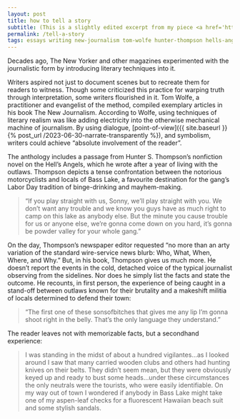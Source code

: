 ```yaml
---
layout: post
title: how to tell a story
subtitle: (This is a slightly edited excerpt from my piece <a href='https://okjuan.medium.com/the-virtual-book-part-1-782ccd4cc360'>The Virtual Book</a>.)
permalink: /tell-a-story
tags: essays writing new-journalism tom-wolfe hunter-thompson hells-angels
---
```


Decades ago, The New Yorker and other magazines experimented with the journalistic form by introducing literary techniques into it.
<!--more-->
Writers aspired not just to document scenes but to recreate them for readers to witness.
Though some criticized this practice for warping truth through interpretation, some writers flourished in it.
Tom Wolfe, a practitioner and evangelist of the method, compiled exemplary articles in his book The New Journalism.
According to Wolfe, using techniques of literary realism was like adding electricity into the otherwise mechanical machine of journalism.
By using dialogue, [point-of-view]({{ site.baseurl }}{% post_url /2023-06-30-narrate-transparently %}), and symbolism, writers could achieve “absolute involvement of the reader”.

The anthology includes a passage from Hunter S.
Thompson’s nonfiction novel on the Hell’s Angels, which he wrote after a year of living with the outlaws.
Thompson depicts a tense confrontation between the notorious motorcyclists and locals of Bass Lake, a favourite destination for the gang’s Labor Day tradition of binge-drinking and mayhem-making.

> “If you play straight with us, Sonny, we’ll play straight with you.
We don’t want any trouble and we know you guys have as much right to camp on this lake as anybody else.
But the minute you cause trouble for us or anyone else, we’re gonna come down on you hard, it’s gonna be powder valley for your whole gang.”

On the day, Thompson’s newspaper editor requested “no more than an arty variation of the standard wire-service news blurb: Who, What, When, Where, and Why.” But, in his book, Thompson gives us much more.
He doesn’t report the events in the cold, detached voice of the typical journalist observing from the sidelines.
Nor does he simply list the facts and state the outcome.
He recounts, in first person, the experience of being caught in a stand-off between outlaws known for their brutality and a makeshift militia of locals determined to defend their town:

> “The first one of these sonsofbitches that gives me any lip I’m gonna shoot right in the belly.
That’s the only language they understand.”

The reader leaves not with memorizable facts, but a secondhand experience:

> I was standing in the midst of about a hundred vigilantes…as I looked around I saw that many carried wooden clubs and others had hunting knives on their belts.
They didn’t seem mean, but they were obviously keyed up and ready to bust some heads…under these circumstances the only neutrals were the tourists, who were easily identifiable.
On my way out of town I wondered if anybody in Bass Lake might take one of my aspen-leaf checks for a fluorescent Hawaiian beach suit and some stylish sandals.